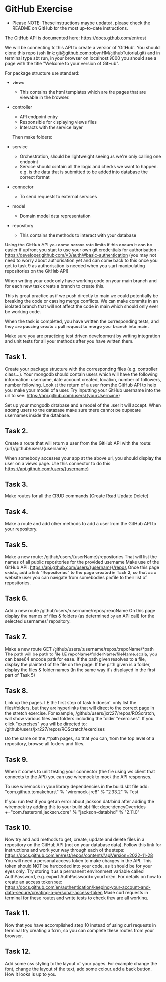 # GitHub Exercise
 - Please NOTE: These instructions maybe updated, please check the README on GitHub for the most up-to-date instructions.

 The GitHub API is documented here: https://docs.github.com/en/rest

 We will be connecting to this API to create a version of 'GitHub'.
 You should clone this repo (ssh link: git@github.com:robynHM/githubTutorial.git) and in terminal type sbt run, in your browser on localhost:9000 you should see a page with the title "Welcome to your version of GitHub".
 
  For package structure use standard: 

* views
  * This contains the html templates which are the pages that are viewable in the browser.
* controller 
    * API endpoint entry
    * Responsible for displaying views files
    * Interacts with the service layer

  Then make folders:
* service 
  * Orchestration, should be lightweight seeing as we're only calling one endpoint
  * Service should contain all the logic and checks we want to happen. e.g. is the data that is submitted to be added into database the correct format
* connector 
  * To send requests to external services
* model 
  * Domain model data representation
* repository
    * This contains the methods to interact with your database


 Using the GitHub API you come across rate limits if this occurs it can be easier if upfront you start to use your own git credentials for authorisation - https://developer.github.com/v3/auth/#basic-authentication (you may not need to worry about authorisation yet and can come back to this once you get to task 9 as authorisation is needed when you start manipulating repositories on the GitHub API)

 When writing your code only have working code on your main branch and for each new task create a branch to create this. 

 This is great practice as if we push directly to main we could potentially be breaking the code or causing merge conflicts. 
 We can make commits in an isolated branch that will not affect the code in main which should only ever be working code.

 When the task is completed, you have written the corresponding tests, and they are passing create a pull request to merge your branch into main.

 Make sure you are practicing test driven development by writing integration and unit tests for all your methods after you have written them.
 
## Task 1.
 Create your package structure with the corresponding files (e.g. controller class...).
 Your mongodb should contain users which will have the following information: username, date account created, location, number of followers, number following.
    Look at the return of a user from the GitHub API to help you make your model of a user. Try inputting your GitHub username into the url to see: https://api.github.com/users/{yourUsername}
 
 Set up your mongodb database and a model of the user it will accept.
 When adding users to the database make sure there cannot be duplicate usernames inside the database.
 
 ## Task 2.
 Create a route that will return a user from the GitHub API with the route:
 {url}/github/users/{username}

 When somebody accesses your app at the above url, you should display the user on a views page.
 Use this connector to do this:
 https://api.github.com/users/{username}

## Task 3.
 Make routes for all the CRUD commands (Create Read Update Delete)
 
 ## Task 4.
  Make a route and add other methods to add a user from the GitHub API to your repository.
 
 ## Task 5.
  Make a  new route: /github/users/{userName}/repositories That will list the names of all public repositories for the provided username
  Make use of the GitHub API: https://api.github.com/users/{username}/repos
  Once this page exists, add a link “Repositories” to the page created in Task 2, so that as a website user you can navigate from somebodies profile to their list of repositories.
 
## Task 6.
 Add a new route /github/users/:username/repos/:repoName
 On this page display the names of files & folders (as determined by an API call) for the selected usernames’ repository.
 
 ## Task 7.
  Make a new route GET /github/users/:username/repos/:repoName/*path
  The path will be path to file I.E repoName/folderName/fileName.scala, you can base64 encode path for ease.
  If the path given resolves to a file, display the plaintext of the file on the page.
  If the path given is a folder, display the files & folder names (In the same way it's displayed in the first part of Task 5)
  
## Task 8.
 Link up the pages. I.E the first step of task 5 doesn't only list the files/folders, but they are hyperlinks that will direct to the correct page in the  stretch exercise.
 For example, /github/users/jxr227/repos/ROScratch, will show various files and folders including the folder "exercises". If you click "exercises" you  will be directed to:
 /github/users/jxr227/repos/ROScratch/exercises
 
 Do the same on the /*path pages, so that you can, from the top level of a repository, browse all folders and files.

## Task 9.
 When it comes to unit testing your connector (the file using ws client that connects to the API) you can use wiremock to mock the API responses. 
 
 To use wiremock in your library dependencies in the build.sbt file add:
    "com.github.tomakehurst" % "wiremock-jre8" % "2.33.2" % Test

 If you run test if you get an error about jackson databind after adding the wiremock try adding this to your build.sbt file:
 dependencyOverrides +="com.fasterxml.jackson.core" % "jackson-databind" % "2.11.0"

## Task 10.
 Now try and add methods to get, create, update and delete files in a repository on the GitHub API (not on your database data).
 Follow this link for instructions and work your way through each of the steps:
 https://docs.github.com/en/rest/repos/contents?apiVersion=2022-11-28
 You will need a personal access token to make changes in the API. This token should NOT be hardcoded into your code, as it should be for your eyes only. Try storing it as a permanent environment variable called AuthPassword, e.g. export AuthPassword= yourToken.
 For details on how to create an access token see: https://docs.github.com/en/authentication/keeping-your-account-and-data-secure/creating-a-personal-access-token
 Made curl requests in terminal for these routes and write tests to check they are all working.

## Task 11.
 Now that you have accomplished step 10 instead of using curl requests in terminal try creating a form, so you can complete these routes from your browser.

## Task 12.
 Add some css styling to the layout of your pages. 
 For example change the font, change the layout of the text, add some colour, add a back button. How it looks is up to you.

